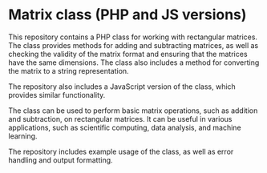 # Matrix class (PHP and JS versions)
This repository contains a PHP class for working with rectangular matrices. The class provides methods for adding and subtracting matrices, as well as checking the validity of the matrix format and ensuring that the matrices have the same dimensions. The class also includes a method for converting the matrix to a string representation.

The repository also includes a JavaScript version of the class, which provides similar functionality.

The class can be used to perform basic matrix operations, such as addition and subtraction, on rectangular matrices. It can be useful in various applications, such as scientific computing, data analysis, and machine learning.

The repository includes example usage of the class, as well as error handling and output formatting.
